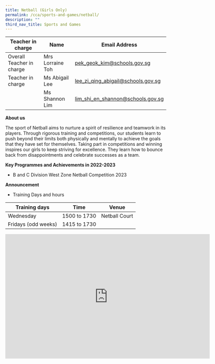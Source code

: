 ```yaml
---
title: Netball (Girls Only)
permalink: /cca/sports-and-games/netball/
description: ""
third_nav_title: Sports and Games
---
```

| Teacher in charge	| Name 	| Email Address 	|
|---	|---	|---	|
| Overall Teacher in charge	| Mrs Lorraine Toh	| [pek_geok_kim@schools.gov.sg](mailto:pek_geok_kim@schools.gov.sg)	|
| Teacher in charge	| Ms Abigail Lee  	| [lee_zi_qing_abigail@schools.gov.sg](mailto:lee_zi_qing_abigail@schools.gov.sg)	|
| 	| Ms Shannon Lim	| [lim_shi_en_shannon@schools.gov.sg](mailto:lim_shi_en_shannon@schools.gov.sg)	|



**About us**

The sport of Netball aims to nurture a spirit of resilience and teamwork in its players. Through rigorous training and competitions, our students learn to push beyond their limits both physically and mentally to achieve the goals that they have set for themselves. Taking part in competitions and winning inspires our girls to keep striving for excellence. They learn how to bounce back from disappointments and celebrate successes as a team.


**Key Programmes and Achievements in 2022-2023**
* B and C Division West Zone Netball Competition 2023


**Announcement** 

* Training Days and hours

|Training days	| Time	| Venue	|
|---	|---	|---	|
| Wednesday	| 1500 to 1730	| Netball Court	|
| Fridays (odd weeks)	| 1415 to 1730 |	|

<iframe src="https://docs.google.com/presentation/d/e/2PACX-1vT56iYvm27Hcp8cQskS4_5ssdq0ke8eWRg4lSEJD9tF4hMVQFbcYCdlZYMZJyXhyQ/embed?start=true&amp;loop=true&amp;delayms=3000" frameborder="0" width="640" height="389" allowfullscreen="true"></iframe>
